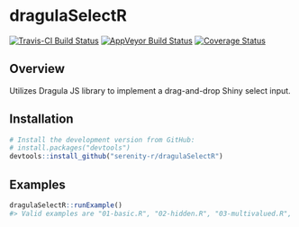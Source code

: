 
<!-- README.md is generated from README.Rmd. Please edit that file -->
<!-- --rmarkdown v1-- -->
dragulaSelectR
==============

[![Travis-CI Build Status](https://travis-ci.org/serenity-r/dragulaSelectR.svg?branch=master)](https://travis-ci.org/serenity-r/dragulaSelectR) [![AppVeyor Build Status](https://ci.appveyor.com/api/projects/status/github/serenity-r/dragulaSelectR?branch=master&svg=true)](https://ci.appveyor.com/project/mdlama/dragulaSelectR) [![Coverage Status](https://img.shields.io/codecov/c/github/serenity-r/dragulaSelectR/master.svg)](https://codecov.io/github/serenity-r/dragulaSelectR?branch=master)

Overview
--------

Utilizes Dragula JS library to implement a drag-and-drop Shiny select input.

Installation
------------

``` r
# Install the development version from GitHub:
# install.packages("devtools")
devtools::install_github("serenity-r/dragulaSelectR")
```

Examples
--------

``` r
dragulaSelectR::runExample()
#> Valid examples are "01-basic.R", "02-hidden.R", "03-multivalued.R", "04-renderUI.R", "05-multivalued-renderUI.R"
```
